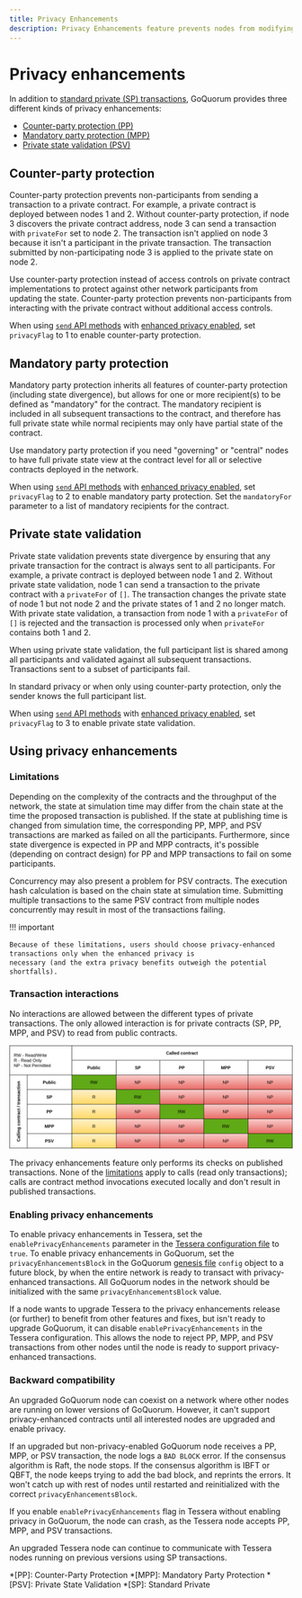```yaml
---
title: Privacy Enhancements
description: Privacy Enhancements feature prevents nodes from modifying contracts they are not party with.
---
```


# Privacy enhancements

In addition to [standard private (SP) transactions](PrivateAndPublic.md#private-transactions), GoQuorum provides three
different kinds of privacy enhancements:

* [Counter-party protection (PP)](#counter-party-protection)
* [Mandatory party protection (MPP)](#mandatory-party-protection)
* [Private state validation (PSV)](#private-state-validation)

## Counter-party protection

Counter-party protection prevents non-participants from sending a transaction to a private contract.
For example, a private contract is deployed between nodes 1 and 2.
Without counter-party protection, if node 3 discovers the private contract address, node 3 can send a transaction with
`privateFor` set to node 2.
The transaction isn't applied on node 3 because it isn't a participant in the private transaction.
The transaction submitted by non-participating node 3 is applied to the private state on node 2.

Use counter-party protection instead of access controls on private contract implementations to protect against other
network participants from updating the state.
Counter-party protection prevents non-participants from interacting with the private contract without additional access
controls.

When using [`send` API methods](../../Reference/API-Methods.md#privacy-methods) with
[enhanced privacy enabled](#enabling-privacy-enhancements), set `privacyFlag` to 1 to enable counter-party protection.

## Mandatory party protection

Mandatory party protection inherits all features of counter-party protection (including state divergence), but allows
for one or more recipient(s) to be defined as "mandatory" for the contract.
The mandatory recipient is included in all subsequent transactions to the contract, and therefore has full private state
while normal recipients may only have partial state of the contract.

Use mandatory party protection if you need "governing" or "central" nodes to have full private state view at the contract
level for all or selective contracts deployed in the network.

When using [`send` API methods](../../Reference/API-Methods.md#privacy-methods) with
[enhanced privacy enabled](#enabling-privacy-enhancements), set `privacyFlag` to 2 to enable mandatory party protection.
Set the `mandatoryFor` parameter to a list of mandatory recipients for the contract.

## Private state validation

Private state validation prevents state divergence by ensuring that any private transaction for the contract is always
sent to all participants.
For example, a private contract is deployed between node 1 and 2.
Without private state validation, node 1 can send a transaction to the private contract with a `privateFor` of `[]`.
The transaction changes the private state of node 1 but not node 2 and the private states of 1 and 2 no longer match.
With private state validation, a transaction from node 1 with a `privateFor` of `[]` is rejected and the transaction is
processed only when `privateFor` contains both 1 and 2.

When using private state validation, the full participant list is shared among all participants and validated against
all subsequent transactions.
Transactions sent to a subset of participants fail.

In standard privacy or when only using counter-party protection, only the sender knows the full participant list.

When using [`send` API methods](../../Reference/API-Methods.md#privacy-methods) with
[enhanced privacy enabled](#enabling-privacy-enhancements), set `privacyFlag` to 3 to enable private state validation.

## Using privacy enhancements

### Limitations

Depending on the complexity of the contracts and the throughput of the network, the state at simulation time may differ
from the chain state at the time the proposed transaction is published.
If the state at publishing time is changed from simulation time, the corresponding PP, MPP, and PSV transactions are
marked as failed on all the participants.
Furthermore, since state divergence is expected in PP and MPP contracts, it's possible (depending on contract design)
for PP and MPP transactions to fail on some participants.

Concurrency may also present a problem for PSV contracts.
The execution hash calculation is based on the chain state at simulation time.
Submitting multiple transactions to the same PSV contract from multiple nodes concurrently may result in most of the
transactions failing.

!!! important

    Because of these limitations, users should choose privacy-enhanced transactions only when the enhanced privacy is
    necessary (and the extra privacy benefits outweigh the potential shortfalls).

### Transaction interactions

No interactions are allowed between the different types of private transactions.
The only allowed interaction is for private contracts (SP, PP, MPP, and PSV) to read from public contracts.

![Contract interaction matrix](../../images/PrivacyEnhancements_Contract_Interaction_Matrix.png)

The privacy enhancements feature only performs its checks on published transactions.
None of the [limitations](#limitations) apply to calls (read only transactions); calls are contract method invocations
executed locally and don't result in published transactions.

### Enabling privacy enhancements

To enable privacy enhancements in Tessera, set the `enablePrivacyEnhancements` parameter in the
[Tessera configuration file](https://docs.tessera.consensys.net/en/stable/Reference/SampleConfiguration/) to `true`.
To enable privacy enhancements in GoQuorum, set the `privacyEnhancementsBlock` in the GoQuorum
[genesis file](../../HowTo/Configure/GenesisOptions.md) `config` object to a future block, by when the entire network is
ready to transact with privacy-enhanced transactions.
All GoQuorum nodes in the network should be initialized with the same `privacyEnhancementsBlock` value.

If a node wants to upgrade Tessera to the privacy enhancements release (or further) to benefit from other features and
fixes, but isn't ready to upgrade GoQuorum, it can disable `enablePrivacyEnhancements` in the Tessera configuration.
This allows the node to reject PP, MPP, and PSV transactions from other nodes until the node is ready to support
privacy-enhanced transactions.

### Backward compatibility

An upgraded GoQuorum node can coexist on a network where other nodes are running on lower versions of GoQuorum.
However, it can't support privacy-enhanced contracts until all interested nodes are upgraded and enable privacy.

If an upgraded but non-privacy-enabled GoQuorum node receives a PP, MPP, or PSV transaction, the node logs a `BAD BLOCK` error.
If the consensus algorithm is Raft, the node stops.
If the consensus algorithm is IBFT or QBFT, the node keeps trying to add the bad block, and reprints the errors.
It won't catch up with rest of nodes until restarted and reinitialized with the correct `privacyEnhancementsBlock`.

If you enable `enablePrivacyEnhancements` flag in Tessera without enabling privacy in GoQuorum, the node can crash, as
the Tessera node accepts PP, MPP, and PSV transactions.

An upgraded Tessera node can continue to communicate with Tessera nodes running on previous versions using SP transactions.

*[PP]: Counter-Party Protection
*[MPP]: Mandatory Party Protection
*[PSV]: Private State Validation
*[SP]: Standard Private

